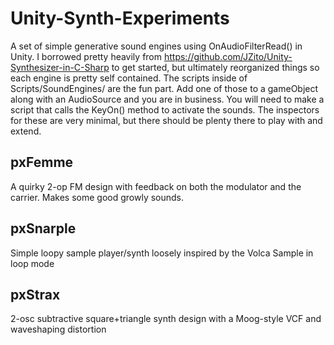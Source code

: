 # Unity-Synth-Experiments

A set of simple generative sound engines using OnAudioFilterRead() in Unity. I borrowed pretty heavily from https://github.com/JZito/Unity-Synthesizer-in-C-Sharp to get started, but ultimately reorganized things so each engine is pretty self contained. The scripts inside of Scripts/SoundEngines/ are the fun part. Add one of those to a gameObject along with an AudioSource and you are in business. You will need to make a script that calls the KeyOn() method to activate the sounds. The inspectors for these are very minimal, but there should be plenty there to play with and extend.

## pxFemme
A quirky 2-op FM design with feedback on both the modulator and the carrier. Makes some good growly sounds.

## pxSnarple
Simple loopy sample player/synth loosely inspired by the Volca Sample in loop mode

## pxStrax
2-osc subtractive square+triangle synth design with a Moog-style VCF and waveshaping distortion


